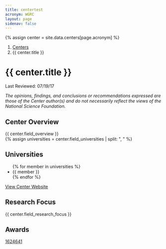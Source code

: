 ```yaml
---
title: centertest
acronym: WGRC
layout: page
sidenav: false
---
```


{% assign center = site.data.centers[page.acronym] %}
<dir></dir>

<div class="hero">
  <div id="carouselCenterInd" class="carousel slide carousel--interior" data-ride="carousel" data-pause="false" data-interval="false">
    <div class="carousel-inner">
      <div class="carousel-item active">
        <div class="container">
          <div class="carousel__content carousel__content--slant">
            <div class="carousel__text-cta">
              <nav class="breadcrumbs" aria-label="breadcrumb">
                <ol class="breadcrumb">
                  <li class="breadcrumb-item"><a href="#">Centers</a></li>
                  <li class="breadcrumb-item active" aria-current="page">{{ center.title }}</li>
                </ol>
              </nav>
              <h1>{{ center.title }}</h1>
              <p class="carousel__subtitle">Last Reviewed: 07/19/17</p>
            </div>
          </div>
        </div>
      </div>
    </div>
  </div>
</div>
<div class="content-block">
    <div class="container">
      <div class="content-block__inner" style="font-style:italic">The opinions, findings, and conclusions or recommendations expressed are those of the Center author(s) and do not necessarily reflect the views of the National Science Foundation.
      </div>
    </div>
  </div>
  <div class="content-block">
    <div class="container">
      <div class="content-block__inner">
        <h2 id=""><span class="highlight">Center Overview</span></h2>
          {{ center.field_overview }}
      </div>
    </div>
  </div>
{% assign universities = center.field_universities | split: ", " %}

<div class="content-block">
  <div class="container">
    <div class="content-block__inner">
        <h2 id=""><span class="highlight">Universities</span></h2>
          <ul>
            {% for member in universities %}
              <li>{{ member }}</li>
            {% endfor %}
          </ul>
          <a class="usa-button btn-tertiary" href="http://www.ambic.org">View Center Website</a>
    </div>
  </div>
</div>
<div class="content-block content-block--bg">
    <div class="container">
      <div class="content-block__inner">
        <h2 id=""><span class="highlight">Research Focus</span></h2>
{{ center.field_research_focus }}
      </div>
    </div>
  </div>
  <div class="container">
    <div class="content-block__inner">
          <h2 id=""><span class="highlight">Awards</span></h2>
          <div class="content-block__columns">
            <p>
        <a href="https://www.nsf.gov/awardsearch/advancedSearchResult?AwardNumberOperator=Exactly&amp;AwardNumberFrom=1624641&amp;ActiveAwards=true&amp;ExpiredAwards=true">1624641</a>
    </p>
          </div>
        </div>
      </div>